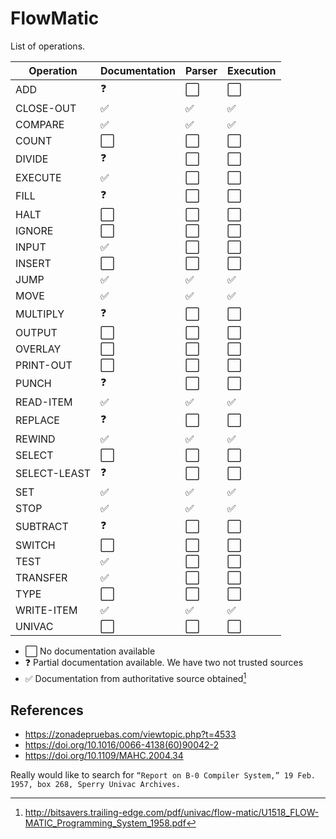 # FlowMatic

List of operations.

| Operation | Documentation | Parser | Execution | 
| --------- | ------ | ------ | ------ |
| ADD       | :question:            |  :white_large_square: | :white_large_square: |
| CLOSE-OUT | :white_check_mark:    |  :white_check_mark: | :white_check_mark: |
| COMPARE   | :white_check_mark:    |  :white_check_mark: | :white_check_mark: |
| COUNT     | :white_large_square:  |  :white_large_square: | :white_large_square: |
| DIVIDE    | :question:            |  :white_large_square: | :white_large_square: |
| EXECUTE   | :white_check_mark:    |  :white_large_square: | :white_large_square: |
| FILL      | :question:            |  :white_large_square: | :white_large_square: |
| HALT      | :white_large_square:  |  :white_large_square: | :white_large_square: |
| IGNORE    | :white_large_square:  |  :white_large_square: | :white_large_square: |
| INPUT     | :white_check_mark:    |  :white_large_square: | :white_large_square: |
| INSERT    | :white_large_square:  |  :white_large_square: | :white_large_square: |
| JUMP      | :white_check_mark: |  :white_check_mark: | :white_check_mark: |
| MOVE      | :white_check_mark: |  :white_check_mark: | :white_check_mark: |
| MULTIPLY  | :question:            |  :white_large_square: | :white_large_square: |
| OUTPUT    | :white_large_square: |  :white_large_square: | :white_large_square: |
| OVERLAY   | :white_large_square: |  :white_large_square: | :white_large_square: |
| PRINT-OUT | :white_large_square: |  :white_large_square: | :white_large_square: |
| PUNCH     | :question:            |  :white_large_square: | :white_large_square: |
| READ-ITEM | :white_check_mark: |  :white_check_mark: | :white_check_mark: |
| REPLACE   | :question: |  :white_large_square: | :white_large_square: |
| REWIND    | :white_check_mark: |  :white_check_mark: | :white_check_mark: |
| SELECT    | :white_large_square: |  :white_large_square: | :white_large_square: |
| SELECT-LEAST | :question:         |  :white_large_square: | :white_large_square: |
| SET      | :white_check_mark: |  :white_check_mark: | :white_check_mark: |
| STOP      | :white_check_mark: |  :white_check_mark: | :white_check_mark: |
| SUBTRACT  | :question: |  :white_large_square: | :white_large_square: |
| SWITCH    | :white_large_square: |  :white_large_square: | :white_large_square: |
| TEST      | :white_check_mark: |  :white_large_square: | :white_large_square: |
| TRANSFER  | :white_check_mark: |  :white_large_square: | :white_large_square: |
| TYPE      | :white_large_square: |  :white_large_square: | :white_large_square: |
| WRITE-ITEM| :white_check_mark: |  :white_check_mark: | :white_check_mark: |
| UNIVAC    | :white_large_square: |  :white_large_square: | :white_large_square: |

- :white_large_square: No documentation available
- :question: Partial documentation available. We have two not trusted sources
- :white_check_mark: Documentation from authoritative source obtained[^1]

## References

[^1]: http://bitsavers.trailing-edge.com/pdf/univac/flow-matic/U1518_FLOW-MATIC_Programming_System_1958.pdf
- https://zonadepruebas.com/viewtopic.php?t=4533
- https://doi.org/10.1016/0066-4138(60)90042-2
- https://doi.org/10.1109/MAHC.2004.34

Really would like to search for `“Report on B-0 Compiler System,” 19 Feb. 1957, box 268, Sperry Univac Archives.`